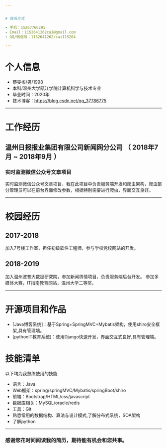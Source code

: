 ```yaml
---


# 联系方式

- 手机：15267766291 
- Email：1152641262cai@gmail.com 
- QQ/微信号：1152641262/cai115264

---
```


# 个人信息

 - 蔡雯彬/男/1998 
 - 本科/温州大学瓯江学院计算机科学与技术专业
 - 毕业时间：2020年
 - 技术博客：https://blog.csdn.net/qq_37786775
---

# 工作经历

## 温州日报报业集团有限公司新闻网分公司 （ 2018年7月 ~ 2018年9月 ）

### 实时监测微信公众号文章项目
实时监测微信公众号文章项目，我在此项目中负责服务端开发和爬虫架构，爬虫部分管理员可以在前台界面修改参数，根据特别需要进行爬虫，界面交互良好。


---


# 校园经历

## 2017-2018

加入7号楼工作室，担任初级软件工程师，参与学校党校网站的开发。


## 2018-2019
加入温州波普大数据研究院，参加新闻舆情项目，负责服务端后台开发。
参加多媒体大赛，IT指南教育网站，温州大学二等奖。

---


# 开源项目和作品

 - [Java博客系统]：基于Spring+SpringMVC+Mybatis架构，使用shiro安全框架,具有管理端。
 - [pythonIT教育系统]：使用Django快速开发，界面交互式良好,具有管理端。


# 技能清单

以下均为我熟练使用的技能

- 语言：Java
- Web框架：spring/springMVC/Mybatis/springBoot/shiro
- 前端：Bootstrap/HTML/css/javascript
- 数据库相关：MySQL/oracle/redis
- 工具：Git
- 熟悉常用的数据结构、算法与设计模式,了解分布式系统，SOA架构
- 了解python
---

### 感谢您花时间阅读我的简历，期待能有机会和您共事。
